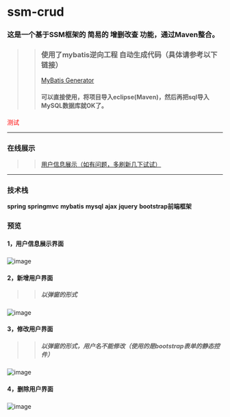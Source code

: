 # ssm-crud
### 这是一个基于SSM框架的 简易的 增删改查 功能，通过Maven整合。
>>### 使用了mybatis逆向工程 自动生成代码（具体请参考以下链接）
>>[MyBatis Generator](http://www.mybatis.org/generator/index.html)  
>>#### 可以直接使用，将项目导入eclipse(Maven)，然后再把sql导入MySQL数据库就OK了。

<span style="color: red">测试</span>

---
### 在线展示
>>[用户信息展示（如有问题，多刷新几下试试）](http://182.61.136.218:8080/crud)
---
### 技术栈
**spring** **springmvc** **mybatis** **mysql** **ajax** **jquery** **bootstrap前端框架**
### 预览
#### 1，用户信息展示界面
>>##### 
![image](https://github.com/ML123456/SSM-CRUD/blob/master/crud/waber/%E7%94%A8%E6%88%B7%E4%BF%A1%E6%81%AF%E5%B1%95%E7%A4%BA.png)
#### 2，新增用户界面
>>##### 以弹窗的形式
![image](https://github.com/ML123456/SSM-CRUD/blob/master/crud/waber/%E6%96%B0%E5%A2%9E%E7%94%A8%E6%88%B7.png)
#### 3，修改用户界面
>>##### 以弹窗的形式，用户名不能修改（使用的是bootstrap表单的静态控件）
![image](https://github.com/ML123456/SSM-CRUD/blob/master/crud/waber/%E4%BF%AE%E6%94%B9%E7%94%A8%E6%88%B7.png)
#### 4，删除用户界面
>>##### 
![image](https://github.com/ML123456/SSM-CRUD/blob/master/crud/waber/%E5%88%A0%E9%99%A4%E7%94%A8%E6%88%B7.png)
